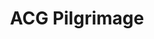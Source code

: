 ---
title: ACG Pilgrimage
introduction: Enjoy the trip of visiting real-life locations of our favourite animes
---